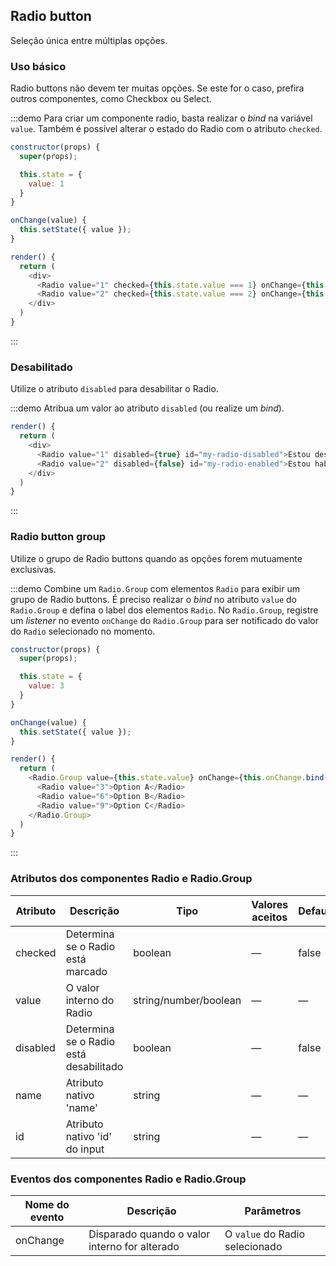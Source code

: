 ## Radio button

Seleção única entre múltiplas opções.

### Uso básico

Radio buttons não devem ter muitas opções. Se este for o caso, prefira outros componentes, como Checkbox ou Select.

:::demo Para criar um componente radio, basta realizar o _bind_ na variável `value`. Também é possível alterar o estado do Radio com o atributo `checked`.
```js
constructor(props) {
  super(props);

  this.state = {
    value: 1
  }
}

onChange(value) {
  this.setState({ value });
}

render() {
  return (
    <div>
      <Radio value="1" checked={this.state.value === 1} onChange={this.onChange.bind(this)}>Option A</Radio>
      <Radio value="2" checked={this.state.value === 2} onChange={this.onChange.bind(this)}>Option B</Radio>
    </div>
  )
}
```
:::

### Desabilitado

Utilize o atributo `disabled` para desabilitar o Radio.

:::demo Atribua um valor ao atributo `disabled` (ou realize um _bind_).
```js
render() {
  return (
    <div>
      <Radio value="1" disabled={true} id="my-radio-disabled">Estou desabilitado</Radio>
      <Radio value="2" disabled={false} id="my-radio-enabled">Estou habilitado!</Radio>
    </div>
  )
}
```
:::

### Radio button group

Utilize o grupo de Radio buttons quando as opções forem mutuamente exclusivas.

:::demo Combine um `Radio.Group` com elementos `Radio` para exibir um grupo de Radio buttons. É preciso realizar o _bind_ no atributo `value` do `Radio.Group` e defina o label dos elementos `Radio`. No `Radio.Group`, registre um _listener_ no evento `onChange` do `Radio.Group` para ser notificado do valor do `Radio` selecionado no momento.

```js
constructor(props) {
  super(props);

  this.state = {
    value: 3
  }
}

onChange(value) {
  this.setState({ value });
}

render() {
  return (
    <Radio.Group value={this.state.value} onChange={this.onChange.bind(this)}>
      <Radio value="3">Option A</Radio>
      <Radio value="6">Option B</Radio>
      <Radio value="9">Option C</Radio>
    </Radio.Group>
  )
}
```
:::

### Atributos dos componentes Radio e Radio.Group

 Atributo      | Descrição          | Tipo      | Valores aceitos       | Default
---- | ---- | ---- | ---- | ----
checked | Determina se o Radio está marcado | boolean | — | false
value | O valor interno do Radio | string/number/boolean | — | —
disabled | Determina se o Radio está desabilitado | boolean | — | false
name | Atributo nativo 'name' | string    |      —         |     —
id | Atributo nativo 'id' do input | string    |      —         |     —

### Eventos dos componentes Radio e Radio.Group

| Nome do evento | Descrição | Parâmetros |
--- | --- | ---
onChange | Disparado quando o valor interno for alterado | O `value` do Radio selecionado